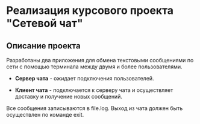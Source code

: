 # Реализация курсового проекта "Сетевой чат"

## Описание проекта

Разработаны два приложения для обмена текстовыми сообщениями по сети с помощью терминала между двумя и более пользователями. 

- **Сервер чата** - ожидает подключения пользователей.

- **Клиент чата** - подключается к серверу чата и осуществляет доставку и получение новых сообщений.

Все сообщения записываются в file.log. 
Выход из чата должен быть осуществлен по команде exit.